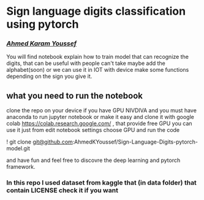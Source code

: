 # Sign language digits classification using pytorch
### ***[Ahmed Karam Youssef](https://twitter.com/ahmedevelop)***

You will find notebook explain how to train model that can recognize the digits, that can be useful with people can't take
maybe add the alphabet(soon) or we can use it in IOT with device make some functions depending on the sign you give it.

## what you need to run the notebook

clone the repo on your device if you have GPU NIVDIVA and you must have anaconda to run jupyter notebook or 
make it easy and clone it with google colab https://colab.research.google.com/ , that provide free GPU you can use it 
just from edit notebook settings choose GPU and run the code 

! git clone git@github.com:AhmedKYoussef/Sign-Language-Digits-pytorch-model.git 





and have fun and feel free to discovre the deep learning and pytorch framework.

### In this repo I used dataset from kaggle that (in data folder) that contain LICENSE check it if you want

